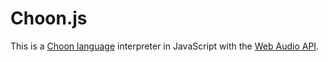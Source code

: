 # Choon.js
This is a [Choon language](http://www.stephensykes.com/choon/choon.html) interpreter in JavaScript with the [Web Audio API](http://www.w3.org/TR/webaudio/).
